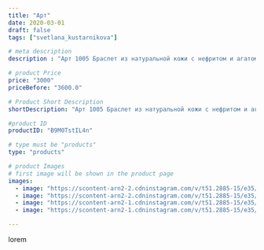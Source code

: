 ```yaml
---
title: "Арт"
date: 2020-03-01
draft: false
tags: ["svetlana_kustarnikova"]

# meta description
description : "Арт 1005 Браслет из натуральной кожи с нефритом и агатом Продано"

# product Price
price: "3000"
priceBefore: "3600.0"

# Product Short Description
shortDescription: "Арт 1005 Браслет из натуральной кожи с нефритом и агатом Продано"

#product ID
productID: "B9M0TstIL4n"

# type must be "products"
type: "products"

# product Images
# first image will be shown in the product page
images:
  - image: "https://scontent-arn2-2.cdninstagram.com/v/t51.2885-15/e35/87713933_119045829677588_8157537876324781111_n.jpg?_nc_ht=scontent-arn2-2.cdninstagram.com&_nc_cat=108&_nc_ohc=p2OyYEaxFCYAX9TYnZS&se=7&tp=1&oh=09d3f34509a122bbe8bb95aba6c6173b&oe=605FA6FE&ig_cache_key=MjI1NTQwNzU2MDA2ODg2MDc3MA%3D%3D.2"
  - image: "https://scontent-arn2-2.cdninstagram.com/v/t51.2885-15/e35/87885072_637340096833076_2323857004354718108_n.jpg?_nc_ht=scontent-arn2-2.cdninstagram.com&_nc_cat=108&_nc_ohc=sVDwK9LM2D0AX80HVhV&se=7&tp=1&oh=44385cb99cb380c1ef84c34f437595a9&oe=6060D610&ig_cache_key=MjI1NTQwNzU2MDEwMjMwMjIzMg%3D%3D.2"
  - image: "https://scontent-arn2-1.cdninstagram.com/v/t51.2885-15/e35/88181663_242169726808930_6519366307759842545_n.jpg?_nc_ht=scontent-arn2-1.cdninstagram.com&_nc_cat=110&_nc_ohc=65xjKyKLyvUAX_2j7D-&se=7&tp=1&oh=c5b8cfc54498a5daebe52933b7d8eeb5&oe=60606A6B&ig_cache_key=MjI1NTQwNzU2MDA5NDExNjQ1NQ%3D%3D.2"
  - image: "https://scontent-arn2-1.cdninstagram.com/v/t51.2885-15/e35/87654571_339966183587715_4535591612225499832_n.jpg?_nc_ht=scontent-arn2-1.cdninstagram.com&_nc_cat=103&_nc_ohc=jRmb0xZ5FYEAX9UYGQU&se=7&tp=1&oh=aabe69db02af313d401b5030f9c18c9a&oe=605E1854&ig_cache_key=MjI1NTQwNzU2MDA4NTY5MzE5OQ%3D%3D.2"

---
```

lorem
